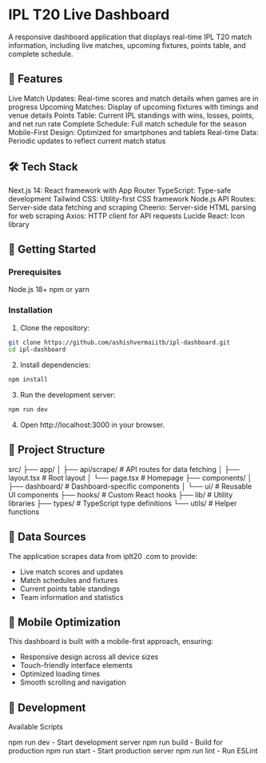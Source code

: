 # IPL T20 Live Dashboard

A responsive dashboard application that displays real-time IPL T20 match information, including live matches, upcoming fixtures, points table, and complete schedule.

## 🏏 Features

Live Match Updates: Real-time scores and match details when games are in progress
Upcoming Matches: Display of upcoming fixtures with timings and venue details
Points Table: Current IPL standings with wins, losses, points, and net run rate
Complete Schedule: Full match schedule for the season
Mobile-First Design: Optimized for smartphones and tablets
Real-time Data: Periodic updates to reflect current match status

## 🛠️ Tech Stack

Next.js 14: React framework with App Router
TypeScript: Type-safe development
Tailwind CSS: Utility-first CSS framework
Node.js API Routes: Server-side data fetching and scraping
Cheerio: Server-side HTML parsing for web scraping
Axios: HTTP client for API requests
Lucide React: Icon library

## 🚀 Getting Started

### Prerequisites

Node.js 18+
npm or yarn

### Installation

1. Clone the repository:

```bash
git clone https://github.com/ashishvermaiitb/ipl-dashboard.git
cd ipl-dashboard
```

2. Install dependencies:

```bash
npm install
```

3. Run the development server:

```bash
npm run dev
```

4. Open http://localhost:3000 in your browser.

## 📁 Project Structure

src/
├── app/
│ ├── api/scrape/ # API routes for data fetching
│ ├── layout.tsx # Root layout
│ └── page.tsx # Homepage
├── components/
│ ├── dashboard/ # Dashboard-specific components
│ └── ui/ # Reusable UI components
├── hooks/ # Custom React hooks
├── lib/ # Utility libraries
├── types/ # TypeScript type definitions
└── utils/ # Helper functions

## 🔄 Data Sources

The application scrapes data from iplt20 .com to provide:

- Live match scores and updates
- Match schedules and fixtures
- Current points table standings
- Team information and statistics

## 📱 Mobile Optimization

This dashboard is built with a mobile-first approach, ensuring:

- Responsive design across all device sizes
- Touch-friendly interface elements
- Optimized loading times
- Smooth scrolling and navigation

## 🔧 Development

Available Scripts

npm run dev - Start development server
npm run build - Build for production
npm run start - Start production server
npm run lint - Run ESLint

